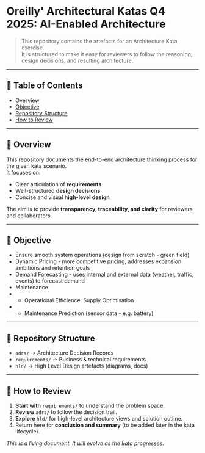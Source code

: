 # Oreilly' Architectural Katas Q4 2025: AI-Enabled Architecture
> This repository contains the artefacts for an Architecture Kata exercise.  
> It is structured to make it easy for reviewers to follow the reasoning, design decisions, and resulting architecture.

---

## 🧭 Table of Contents

- [Overview](#-overview)
- [Objective](#-objective)
- [Repository Structure](#-repository-structure)
- [How to Review](#-how-to-review)

---

## 📌 Overview

This repository documents the end-to-end architecture thinking process for the given kata scenario.  
It focuses on:
- Clear articulation of **requirements**
- Well-structured **design decisions**
- Concise and visual **high-level design**

The aim is to provide **transparency, traceability, and clarity** for reviewers and collaborators.

---

## 🎯 Objective

- Ensure smooth system operations (design from scratch - green field)
- Dynamic Pricing - more competitive pricing, addresses expansion ambitions and retention goals
- Demand Forecasting - uses internal and external data (weather, traffic, events) to forecast demand
- Maintenance
- - Operational Efficience: Supply Optimisation
- - Maintenance Prediction (sensor data - e.g. battery)

---

## 📁 Repository Structure

- `adrs/` → Architecture Decision Records 
- `requirements/` → Business & technical requirements
- `hld/` → High Level Design artefacts (diagrams, docs)

---

## 📝 How to Review

1. **Start with** `requirements/` to understand the problem space.  
2. **Review** `adrs/` to follow the decision trail.  
3. **Explore** `hld/` for high-level architecture views and solution outline.  
4. Return here for **conclusion and summary** (to be added later in the kata lifecycle).

_This is a living document. It will evolve as the kata progresses._
